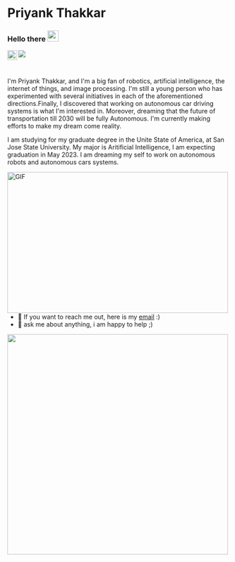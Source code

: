 # Priyank Thakkar

### Hello there <img src="https://media.giphy.com/media/hvRJCLFzcasrR4ia7z/giphy.gif" width="25px">
<a href="https://www.linkedin.com/in/priyank-thakkar/">
  <img align="left" alt="Priyank's LinkedIN" width="22px" src="https://raw.githubusercontent.com/peterthehan/peterthehan/master/assets/linkedin.svg" />
</a>

![](https://visitor-badge.glitch.me/badge?page_id=PLEX-GR00T.PLEX-GR00T)

<br />

I'm Priyank Thakkar, and I'm a big fan of robotics, artificial intelligence, the internet of things, and image processing. I'm still a young person who has experimented with several initiatives in each of the aforementioned directions.Finally, I discovered that working on autonomous car driving systems is what I'm interested in. Moreover, dreaming that the future of transportation till 2030 will be fully Autonomous. I'm currently making efforts to make my dream come reality. 

I am studying for my graduate degree in the Unite State of America, at San Jose State University. My major is Aritificial Intelligence, I am expecting graduation in May 2023. I am dreaming my self to work on autonomous robots and autonomous cars systems.

<img align="Left" alt="GIF" src="https://github.com/abhisheknaiidu/abhisheknaiidu/blob/master/code.gif?raw=true" width="500" height="320" />

- 💼 If you want to reach me out, here is my [email](pthakkar16298@gmail.com) :)
- 💬 ask me about anything, i am happy to help ;)
<img align="left" src="https://github-readme-stats.vercel.app/api?username=PLEX-GR00T&show_icons=true&hide_border=true&&count_private=true&include_all_commits=true" width="500" />
<!--
**PLEX-GR00T/PLEX-GR00T** is a ✨ _special_ ✨ repository because its `README.md` (this file) appears on your GitHub profile.

Here are some ideas to get you started:

- 🔭 I’m currently working on ...
- 🌱 I’m currently learning ...
- 👯 I’m looking to collaborate on ...
- 🤔 I’m looking for help with ...
- 💬 Ask me about ...
- 📫 How to reach me: ...
- 😄 Pronouns: ...
- ⚡ Fun fact: ...
-->

